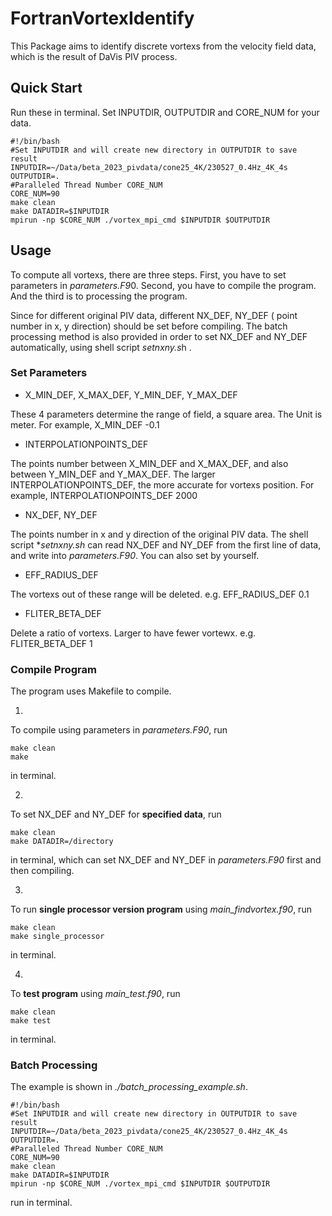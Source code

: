 # FortranVortexIdentify
This Package aims to identify discrete vortexs from the velocity field data, which is the result of DaVis PIV process.

## Quick Start
Run these in terminal. Set INPUTDIR, OUTPUTDIR and CORE\_NUM for your data.

```
#!/bin/bash
#Set INPUTDIR and will create new directory in OUTPUTDIR to save result
INPUTDIR=~/Data/beta_2023_pivdata/cone25_4K/230527_0.4Hz_4K_4s
OUTPUTDIR=.
#Paralleled Thread Number CORE_NUM
CORE_NUM=90
make clean
make DATADIR=$INPUTDIR
mpirun -np $CORE_NUM ./vortex_mpi_cmd $INPUTDIR $OUTPUTDIR
```

## Usage
To compute all vortexs, there are three steps. First, you have to set parameters
in *parameters.F9*0. Second, you have to compile the program. And the third is to
processing the program.

Since for different original PIV data, different NX\_DEF, NY\_DEF (
        point number in x, y direction) should be set before compiling. The batch processing
method is also provided in order to set NX\_DEF and NY\_DEF automatically, using shell
script *setnxny.s*h .

### Set Parameters
- X\_MIN\_DEF, X\_MAX\_DEF, Y\_MIN\_DEF, Y\_MAX\_DEF

These 4 parameters determine the range of field, a square area. The Unit is meter. For example, X\_MIN\_DEF -0.1
- INTERPOLATIONPOINTS\_DEF

The points number between X\_MIN\_DEF and X\_MAX\_DEF, and also between Y\_MIN\_DEF and Y\_MAX\_DEF. The larger INTERPOLATIONPOINTS\_DEF, the more accurate for vortexs position. For example, INTERPOLATIONPOINTS\_DEF 2000
- NX\_DEF, NY\_DEF

The points number in x and y direction of the original PIV data. The shell script **setnxny.sh* can read NX\_DEF and NY\_DEF from the first line of data, and write into *parameters.F90*.
You can also set by yourself.
- EFF\_RADIUS\_DEF

The vortexs out of these range will be deleted. e.g. EFF\_RADIUS\_DEF 0.1
- FLITER\_BETA\_DEF

Delete a ratio of vortexs. Larger to have fewer vortewx. e.g. FLITER\_BETA\_DEF 1

### Compile Program
The program uses Makefile to compile.

1.
To compile using parameters in *parameters.F90*, run 
```
make clean
make
```
in terminal.

2.
To set NX\_DEF and NY\_DEF for **specified data**, run
```
make clean
make DATADIR=/directory
```
in terminal, which can set NX\_DEF and NY\_DEF in *parameters.F90* first and then compiling.

3.
To run **single processor version program** using *main_findvortex.f90*, run
```
make clean
make single_processor
```
in terminal.

4.
To **test program** using *main_test.f90*, run
```
make clean
make test
```
in terminal.

### Batch Processing
The example is shown in *./batch_processing_example.sh*.

```
#!/bin/bash
#Set INPUTDIR and will create new directory in OUTPUTDIR to save result
INPUTDIR=~/Data/beta_2023_pivdata/cone25_4K/230527_0.4Hz_4K_4s
OUTPUTDIR=.
#Paralleled Thread Number CORE_NUM
CORE_NUM=90
make clean
make DATADIR=$INPUTDIR
mpirun -np $CORE_NUM ./vortex_mpi_cmd $INPUTDIR $OUTPUTDIR
```

run in terminal.
